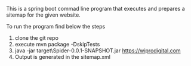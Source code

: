 This is a spring boot commad line program that executes and prepares a sitemap for the given website.

To run the program find below the steps 

1. clone the git repo
2. execute mvn package -DskipTests
3. java -jar target\Spider-0.0.1-SNAPSHOT.jar  https://wiprodigital.com
4. Output is generated in the sitemap.xml
